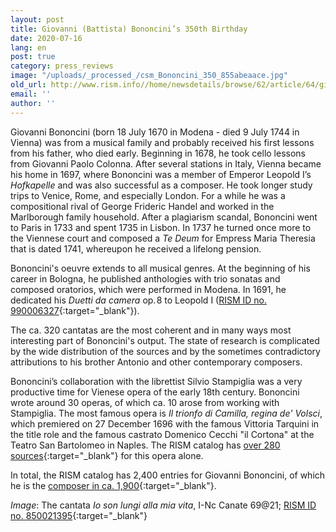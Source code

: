 ```yaml
---
layout: post
title: Giovanni (Battista) Bononcini’s 350th Birthday
date: 2020-07-16
lang: en
post: true
category: press_reviews
image: "/uploads/_processed_/csm_Bononcini_350_855abeaace.jpg"
old_url: http://www.rism.info//home/newsdetails/browse/62/article/64/giovanni-battista-bononcinis-350th-birthday.html
email: ''
author: ''
---
```



Giovanni Bononcini (born 18 July 1670 in Modena - died 9 July 1744 in Vienna) was from a musical family and probably received his first lessons from his father, who died early. Beginning in 1678, he took cello lessons from Giovanni Paolo Colonna. After several stations in Italy, Vienna became his home in 1697, where Bononcini was a member of Emperor Leopold I’s _Hofkapelle_ and was also successful as a composer. He took longer study trips to Venice, Rome, and especially London. For a while he was a compositional rival of George Frideric Handel and worked in the Marlborough family household. After a plagiarism scandal, Bononcini went to Paris in 1733 and spent 1735 in Lisbon. In 1737 he turned once more to the Viennese court and composed a _Te Deum_ for Empress Maria Theresia that is dated 1741, whereupon he received a lifelong pension.

Bononcini's oeuvre extends to all musical genres. At the beginning of his career in Bologna, he published anthologies with trio sonatas and composed oratorios, which were performed in Modena. In 1691, he dedicated his _Duetti da camera_ op. 8 to Leopold I ([RISM ID no. 990006327](https://opac.rism.info/search?id=990006327&View=rism){:target="_blank"}).

The ca. 320 cantatas are the most coherent and in many ways most interesting part of Bononcini's output. The state of research is complicated by the wide distribution of the sources and by the sometimes contradictory attributions to his brother Antonio and other contemporary composers.

Bononcini’s collaboration with the librettist Silvio Stampiglia was a very productive time for Vienese opera of the early 18th century. Bononcini wrote around 30 operas, of which ca. 10 arose from working with Stampiglia. The most famous opera is _Il trionfo di Camilla, regina de' Volsci_, which premiered on 27 December 1696 with the famous Vittoria Tarquini in the title role and the famous castrato Domenico Cecchi "il Cortona" at the Teatro San Bartolomeo in Naples. The RISM catalog has [over 280 sources](https://opac.rism.info/search?View=rism&author=bononcini+giovanni&title=trionfo+camilla+volsci){:target="_blank"} for this opera alone.

In total, the RISM catalog has 2,400 entries for Giovanni Bononcini, of which he is the [composer in ca. 1,900](https://opac.rism.info/metaopac/perma.do;jsessionid=3213172D11BC04DAE0D26B50E2C612C8.touch02?v=rism&q=-1%3d%22pe20000426%22){:target="_blank"}.



_Image_: The cantata _Io son lungi alla mia vita_, I-Nc Canate 69@21; [RISM ID no. 850021395](https://opac.rism.info/search?id=850021395&View=rism){:target="_blank"}





<script type="text/javascript">var switchTo5x=true;</script><script type="text/javascript" src="http://w.sharethis.com/button/buttons.js"></script><script type="text/javascript">stLight.options({publisher: "9b601438-1ce1-49d8-bfd7-9cff5df54c17", doNotHash: false, doNotCopy: false, hashAddressBar: false});</script>